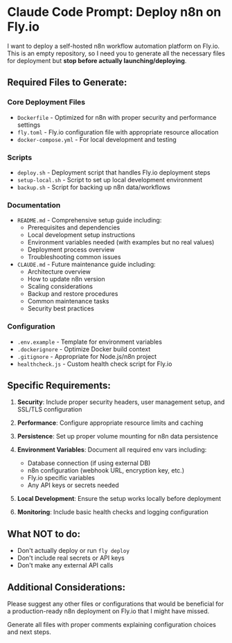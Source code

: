 # Claude Code Prompt: Deploy n8n on Fly.io

I want to deploy a self-hosted n8n workflow automation platform on Fly.io. This is an empty repository, so I need you to generate all the necessary files for deployment but **stop before actually launching/deploying**.

## Required Files to Generate:

### Core Deployment Files
- `Dockerfile` - Optimized for n8n with proper security and performance settings
- `fly.toml` - Fly.io configuration file with appropriate resource allocation
- `docker-compose.yml` - For local development and testing

### Scripts
- `deploy.sh` - Deployment script that handles Fly.io deployment steps
- `setup-local.sh` - Script to set up local development environment
- `backup.sh` - Script for backing up n8n data/workflows

### Documentation
- `README.md` - Comprehensive setup guide including:
  - Prerequisites and dependencies
  - Local development setup instructions
  - Environment variables needed (with examples but no real values)
  - Deployment process overview
  - Troubleshooting common issues
- `CLAUDE.md` - Future maintenance guide including:
  - Architecture overview
  - How to update n8n version
  - Scaling considerations
  - Backup and restore procedures
  - Common maintenance tasks
  - Security best practices

### Configuration
- `.env.example` - Template for environment variables
- `.dockerignore` - Optimize Docker build context
- `.gitignore` - Appropriate for Node.js/n8n project
- `healthcheck.js` - Custom health check script for Fly.io

## Specific Requirements:

1. **Security**: Include proper security headers, user management setup, and SSL/TLS configuration
2. **Performance**: Configure appropriate resource limits and caching
3. **Persistence**: Set up proper volume mounting for n8n data persistence
4. **Environment Variables**: Document all required env vars including:
   - Database connection (if using external DB)
   - n8n configuration (webhook URL, encryption key, etc.)
   - Fly.io specific variables
   - Any API keys or secrets needed

5. **Local Development**: Ensure the setup works locally before deployment
6. **Monitoring**: Include basic health checks and logging configuration

## What NOT to do:
- Don't actually deploy or run `fly deploy`
- Don't include real secrets or API keys
- Don't make any external API calls

## Additional Considerations:
Please suggest any other files or configurations that would be beneficial for a production-ready n8n deployment on Fly.io that I might have missed.

Generate all files with proper comments explaining configuration choices and next steps.
